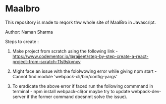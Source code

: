 # Maalbro

This repository is made to reqork thw whole site of MaalBro in Javascript.

Author: Naman Sharma


Steps to create :
1. Make project from scratch using the following link - https://www.codementor.io/@rajjeet/step-by-step-create-a-react-project-from-scratch-11s9skvnxv

2. Might face an issue with the fololwowing error while giving npm start - Cannot find module 'webpack-cli/bin/config-yargs'

3. To eradicate the above error if faced run the following commmand in terminal -  npm install webpack-cli(or maybe try to update webpack-dev-server if the former command doesnmt solve the issue).